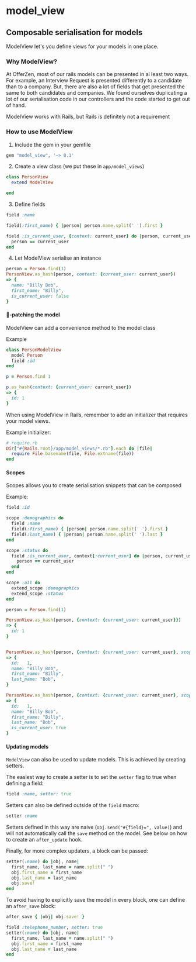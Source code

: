 # model_view
## Composable serialisation for models

ModelView let's you define views for your models in one place.

### Why ModelView?

At OfferZen, most of our rails models can be presented in al least two ways. For example, an Interview Request
is presented differently to a candidate than to a company. But, there are also a lot of fields that get presented
the same to both candidates and companies. We found ourselves duplicating a lot of our serialisation code in our
controllers and the code started to get out of hand.

ModelView works with Rails, but Rails is definitely not a requirement

### How to use ModelView

1) Include the gem in your gemfile
```ruby
gem "model_view", '~> 0.1'
```
2) Create a view class (we put these in `app/model_views`)

```ruby
class PersonView
  extend ModelView

end
```
3) Define fields

```ruby
field :name

field(:first_name) { |person| person.name.split(' ').first }

field :is_current_user, {context: current_user} do |person, current_user|
  person == current_user
end
```
4) Let ModelView serialise an instance

```ruby
person = Person.find(1)
PersonView.as_hash(person, context: {current_user: current_user})
=> {
  name: "Billy Bob",
  first_name: "Billy",
  is_current_user: false
}
```

#### 🐒-patching the model

ModelView can add a convenience method to the model class

Example
```ruby
class PersonModelView
  model Person
  field :id
end

p = Person.find 1

p.as_hash(context: {current_user: current_user})
=> {
  id: 1
}
```

When using ModelView in Rails, remember to add an initializer that requires your model views.

Example initializer:
```ruby
# require.rb
Dir["#{Rails.root}/app/model_views/*.rb"].each do |file|
  require File.basename(file, File.extname(file))
end
```

#### Scopes

Scopes allows you to create serialisation snippets that can be composed

Example:
```ruby
field :id

scope :demographics do
  field :name
  field(:first_name) { |person| person.name.split(' ').first }
  field(:last_name) { |person| person.name.split(' ').last }
end

scope :status do
  field :is_current_user, context[:current_user] do |person, current_user|
    person == current_user
  end
end

scope :all do
  extend_scope :demographics
  extend_scope :status
end
```

```ruby
person = Person.find(1)

PersonView.as_hash(person, {context: {current_user: current_user}})
=> {
  id: 1
}


PersonView.as_hash(person, {context: {current_user: current_user}, scope: :demographics})
=> {
  id:   1,
  name: "Billy Bob",
  first_name: "Billy",
  last_name: "Bob",
}

PersonView.as_hash(person, {context: {current_user: current_user}, scope: :all})
=> {
  id:   1,
  name: "Billy Bob",
  first_name: "Billy",
  last_name: "Bob",
  is_current_user: true
}
```

#### Updating models
`ModelView` can also be used to update models. This is achieved by creating setters.

The easiest way to create a setter is to set the `setter` flag to true when defining a field:
```ruby
field :name, setter: true
```

Setters can also be defined outside of the `field` macro:
```ruby
setter :name
```

Setters defined in this way are naive (`obj.send("#{field}=", value)`) and will not automatically call the `save` method on the model. See below on how to create an `after_update` hook.

Finally, for more complex updaters, a block can be passed:
```ruby
setter(:name) do |obj, name|
  first_name, last_name = name.split(" ")
  obj.first_name = first_name
  obj.last_name = last_name
  obj.save!
end
```

To avoid having to explicitly save the model in every block, one can define an `after_save` block:
```ruby
after_save { |obj| obj.save! }

field :telephone_number, setter: true
setter(:name) do |obj, name|
  first_name, last_name = name.split(" ")
  obj.first_name = first_name
  obj.last_name = last_name
end
```
